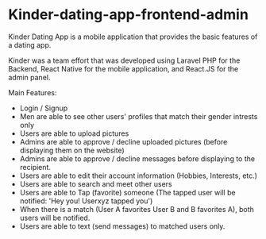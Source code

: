 # Kinder-dating-app-frontend-admin

Kinder Dating App is a mobile application that provides the basic features of a dating app.

Kinder was a team effort that was developed using Laravel PHP for the Backend, React Native for the mobile application, and React.JS for the admin panel.

Main Features:

  - Login / Signup
  - Men are able to see other users' profiles that match their gender intrests only
  - Users are able to upload pictures
  - Admins are able to approve / decline uploaded pictures (before displaying them on the website)
  - Admins are able to approve / decline messages before displaying to the recipient.
  - Users are able to edit their account information (Hobbies, Interests, etc.)
  - Users are able to search and meet other users
  - Users are able to Tap (favorite) someone (The tapped user will be notified: 'Hey you! Userxyz tapped you')
  - When there is a match (User A favorites User B and B favorites A), both users will be notified.
  - Users are able to text (send messages) to matched users only.
